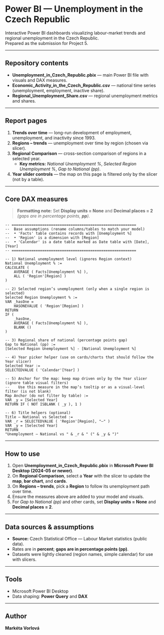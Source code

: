 # Power BI — Unemployment in the Czech Republic

Interactive Power BI dashboards visualizing labour-market trends and regional unemployment in the Czech Republic.  
Prepared as the submission for Project 5.

---

## Repository contents
- **Unemployment_in_Czech_Republic.pbix** — main Power BI file with visuals and DAX measures.
- **Economic_Activity_in_the_Czech_Republic.csv** — national time series (unemployment, employment, inactive share).
- **Regional_Unemployment_Share.csv** — regional unemployment metrics and shares.

---

## Report pages
1. **Trends over time** — long-run development of employment, unemployment, and inactivity since 1993.
2. **Regions – trends** — unemployment over time by region (chosen via slicer).
3. **Regional Comparison** — cross-section comparison of regions in a selected year.  
   - **Key metrics:** *National Unemployment %*, *Selected Region Unemployment %*, *Gap to National (pp)*.
4. **Year slider controls** — the map on this page is filtered only by the slicer (not by a table).

---

## Core DAX measures

> **Formatting note:** Set **Display units = None** and **Decimal places = 2**  
> *(gaps are in percentage points, **pp**).*

```DAX
-- =========================================================
--  Base assumptions (rename columns/tables to match your model)
--  • 'Facts' table contains records with [Unemployment %]
--  • 'Region' is a dimension with [Region]
--  • 'Calendar' is a date table marked as Date table with [Date], [Year]
-- =========================================================

-- 1) National unemployment level (ignores Region context)
National Unemployment % :=
CALCULATE (
    AVERAGE ( Facts[Unemployment %] ),
    ALL ( 'Region'[Region] )
)

-- 2) Selected region’s unemployment (only when a single region is selected)
Selected Region Unemployment % :=
VAR _hasOne =
    HASONEVALUE ( 'Region'[Region] )
RETURN
IF (
    _hasOne,
    AVERAGE ( Facts[Unemployment %] ),
    BLANK ()
)

-- 3) Regional share of national (percentage points gap)
Gap to National (pp) :=
[Selected Region Unemployment %] - [National Unemployment %]

-- 4) Year picker helper (use on cards/charts that should follow the Year slicer)
Selected Year :=
SELECTEDVALUE ( 'Calendar'[Year] )

-- 5) Anchor for the map: keep map driven only by the Year slicer (ignore table visual filters)
--    Use this measure in the map’s tooltip or as a visual-level filter (is not blank)
Map Anchor (do not filter by table) :=
VAR _y = [Selected Year]
RETURN IF ( NOT ISBLANK ( _y ), 1 )

-- 6) Title helpers (optional)
Title — National vs Selected :=
VAR _r = SELECTEDVALUE ( 'Region'[Region], "—" )
VAR _y = [Selected Year]
RETURN
"Unemployment — National vs " & _r & " (" & _y & ")"
```

---

## How to use

1. Open **Unemployment_in_Czech_Republic.pbix** in **Microsoft Power BI Desktop (2024-05 or newer)**.  
2. On **Regional Comparison**, select a **Year** with the slicer to update the **map**, **bar chart**, and **cards**.  
3. On **Regions – trends**, pick a **Region** to follow its unemployment path over time.  
4. Ensure the measures above are added to your model and visuals.  
5. For *Gap to National (pp)* and other cards, set **Display units = None** and **Decimal places = 2**.

---

## Data sources & assumptions

- **Source:** Czech Statistical Office — Labour Market statistics (public data).  
- Rates are in **percent**; **gaps are in percentage points (pp)**.  
- Datasets were lightly cleaned (region names, simple calendar) for use with slicers.

---

## Tools

- Microsoft Power BI Desktop  
- Data shaping: **Power Query** and **DAX**

---

## Author

**Markéta Vorlová**
